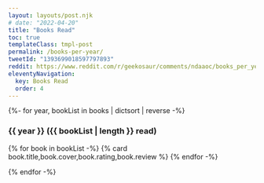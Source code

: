 ```yaml
---
layout: layouts/post.njk
# date: "2022-04-20"
title: "Books Read"
toc: true
templateClass: tmpl-post
permalink: /books-per-year/
tweetId: "1393699018597797893"
reddit: https://www.reddit.com/r/geekosaur/comments/ndaaoc/books_per_year/
eleventyNavigation:
  key: Books Read
  order: 4
---
```


{%- for year, bookList in books | dictsort | reverse -%}

### {{ year }} ({{ bookList | length }} read)

<div class="cards">
<!-- TODO: sort by rating and date -->
{% for book in bookList -%}
{% card book.title,book.cover,book.rating,book.review %}
{% endfor -%}
</div>

{% endfor -%}